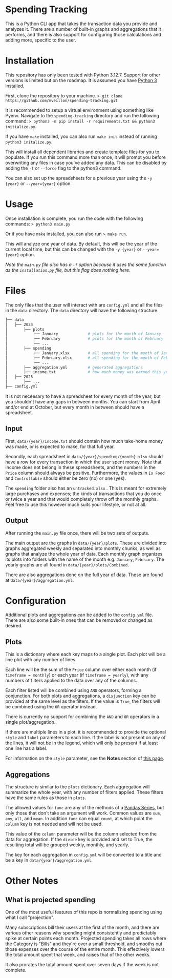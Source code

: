 # Spending Tracking

This is a Python CLI app that takes the transaction data you provide and analyzes it. There are a number of built-in graphs and aggregations that it performs, and there is also support for configuring those calculations and adding more, specific to the user. 

# Installation

This repository has only been tested with Python 3.12.7. Support for other versions is limited but on the roadmap. It is assumed you have [Python 3](https://www.python.org/downloads/) installed.

First, clone the repository to your machine. `> git clone https://github.com/mveillon/spending-tracking.git`

It is recommended to setup a virtual environment using something like Pyenv. Navigate to the `spending-tracking` directory and run the following command: `> python3 -m pip install -r requirements.txt && python3 initialize.py`.

If you have `make` installed, you can also run `make init` instead of running `python3 initalize.py`.

This will install all dependent libraries and create template files for you to populate. If you run this command more than once, it will prompt you before overwriting any files in case you've added any data. This can be disabled by adding the `-f` or `--force` flag to the python3 command.

You can also set up the spreadsheets for a previous year using the `-y {year}` or `--year={year}` option.

# Usage

Once installation is complete, you run the code with the following commands: `> python3 main.py`

Or if you have `make` installed, you can also run `> make run`.

This will analyze one year of data. By default, this will be the year of the current local time, but this can be changed with the `-y {year}` or `--year={year}` option.

*Note the `main.py` file also has a `-f` option because it uses the same function as the `installation.py` file, but this flag does nothing here.*

# Files

The only files that the user will interact with are `config.yml` and all the files in the `data` directory. The `data` directory will have the following structure.

```bash
├── data
│   ├── 2024
│       ├── plots
│           ├── January             # plots for the month of January
│           ├── February            # plots for the month of February
│           ├── ...
│       ├── spending
│           ├── January.xlsx        # all spending for the month of January
│           ├── February.xlsx       # all spending for the month of February
│           ├── ...
│       ├── aggregation.yml         # generated aggregations
│       ├── income.txt              # how much money was earned this year
│   ├── 2025
│       ├── ...
├── config.yml
```

It is not neceesary to have a spreadsheet for every month of the year, but you shouldn't have any gaps in between months. You can start from April and/or end at October, but every month in between should have a spreadsheet.

## Input

First, `data/{year}/income.txt` should contain how much take-home money was made, or is expected to make, for that full year.

Secondly, each spreadsheet in `data/{year}/spending/{month}.xlsx` should have a row for every transaction in which the user spent money. Note that income does not belong in these spreadsheets, and the numbers in the `Price` column should always be positive. Furthermore, the values in `Is Food` and `Controllable` should either be zero (no) or one (yes).

The `spending` folder also has an `untracked.xlsx` . This is meant for extremely large purchases and expenses; the kinds of transactions that you do once or twice a year and that would completely throw off the monthly graphs. Feel free to use this however much suits your lifestyle, or not at all.

## Output

After running the `main.py` file once, there will be two sets of outputs. 

The main output are the graphs in `data/{year}/plots`. These are divided into graphs aggregated weekly and separated into monthly chunks, as well as graphs that analyze the whole year of data. Each monthly graph organizes its plots into folders with the name of the month e.g. `January`, `February`. The yearly graphs are all found in `data/{year}/plots/Combined`.

There are also aggregations done on the full year of data. These are found at `data/{year}/aggregation.yml`.


# Configuration

Additional plots and aggregations can be added to the `config.yml` file. There are also some built-in ones that can be removed or changed as desired.

## Plots

This is a dictionary where each key maps to a single plot. Each plot will be a line plot with any number of lines.

Each line will be the sum of the `Price` column over either each month (if `timeframe = monthly`) or each year (if `timeframe = yearly`), with any numbers of filters applied to the data over any of the columns.

Each filter listed will be combined using `AND` operators, forming a conjunction. For both plots and aggregations, a `disjunction` key can be provided at the same level as the filters. If the value is `True`, the filters will be combined using the `OR` operator instead.

There is currently no support for combining the `AND` and `OR` operators in a single plot/aggregation.

If there are multiple lines in a plot, it is recommended to provide the optional `style` and `label` parameters to each line. If the label is not present on any of the lines, it will not be in the legend, which will only be present if at least one line has a label.

For information on the `style` parameter, see the **Notes** section of [this page](https://matplotlib.org/stable/api/_as_gen/matplotlib.pyplot.plot.html).

## Aggregations

The structure is similar to the `plots` dictionary. Each aggregation will summarize the whole year, with any number of filters applied. These filters have the same rules as those in `plots`.

The allowed values for `func` are any of the methods of a [Pandas Series](https://pandas.pydata.org/docs/reference/api/pandas.Series.html), but only those that don't take an argument will work. Common values are `sum`, `any`, `all`, and `mean`. In addition `func` can equal `count`, at which point the `column` key is not needed and will not be used.

This value of the `column` parameter will be the column selected from the data for aggregation. If the `divide` key is provided and set to True, the resulting total will be grouped weekly, monthly, and yearly.

The key for each aggregation in `config.yml` will be converted to a title and be a key in `data/{year}/aggregation.yml`.

# Other Notes

## What is projected spending

One of the most useful features of this repo is normalizing spending using what I call "projection".

Many subscriptions bill their users at the first of the month, and there are various other reasons why spending might consistently and predictably spike at certain points each month. Projected spending takes all rows where the Category is "Bills" and they're over a small threshold, and smooths out those expenses over the course of the entire month. This effectively lowers the total amount spent that week, and raises that of the other weeks.

It also prorates the total amount spent over seven days if the week is not complete.
